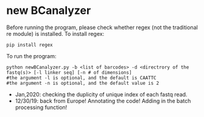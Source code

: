 # new BCanalyzer
Before running the program, please check whether regex (not the traditional re module) is installed. To install regex:
```
pip install regex
```
To run the program:
```
python newBCanalyzer.py -b <list of barcodes> -d <directrory of the fastq(s)> [-l linker seq] [-n # of dimensions]
#the argument -l is optional, and the default is CAATTC
#the argument -n is optional, and the default value is 2
```
- Jan,2020: checking the duplicity of unique index of each fastq read.
- 12/30/19: back from Europe! Annotating the code! Adding in the batch processing function!
